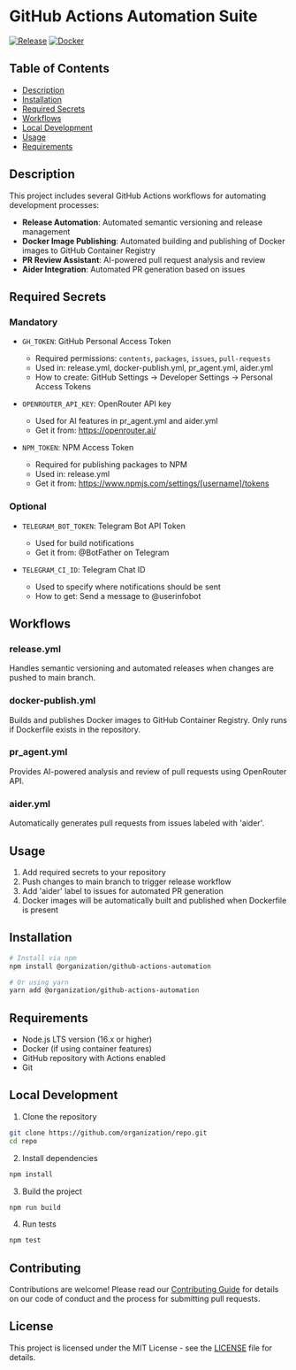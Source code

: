 # GitHub Actions Automation Suite

[![Release](https://github.com/organization/repo/actions/workflows/release.yml/badge.svg)](https://github.com/organization/repo/actions/workflows/release.yml)
[![Docker](https://github.com/organization/repo/actions/workflows/docker-publish.yml/badge.svg)](https://github.com/organization/repo/actions/workflows/docker-publish.yml)

## Table of Contents
- [Description](#description)
- [Installation](#installation)
- [Required Secrets](#required-secrets)
- [Workflows](#workflows)
- [Local Development](#local-development)
- [Usage](#usage)
- [Requirements](#requirements)

## Description
This project includes several GitHub Actions workflows for automating development processes:

- **Release Automation**: Automated semantic versioning and release management
- **Docker Image Publishing**: Automated building and publishing of Docker images to GitHub Container Registry
- **PR Review Assistant**: AI-powered pull request analysis and review
- **Aider Integration**: Automated PR generation based on issues

## Required Secrets

### Mandatory
- `GH_TOKEN`: GitHub Personal Access Token
  - Required permissions: `contents`, `packages`, `issues`, `pull-requests`
  - Used in: release.yml, docker-publish.yml, pr_agent.yml, aider.yml
  - How to create: GitHub Settings → Developer Settings → Personal Access Tokens

- `OPENROUTER_API_KEY`: OpenRouter API key
  - Used for AI features in pr_agent.yml and aider.yml
  - Get it from: https://openrouter.ai/

- `NPM_TOKEN`: NPM Access Token
  - Required for publishing packages to NPM
  - Used in: release.yml
  - Get it from: https://www.npmjs.com/settings/[username]/tokens

### Optional
- `TELEGRAM_BOT_TOKEN`: Telegram Bot API Token
  - Used for build notifications
  - Get it from: @BotFather on Telegram

- `TELEGRAM_CI_ID`: Telegram Chat ID
  - Used to specify where notifications should be sent
  - How to get: Send a message to @userinfobot

## Workflows

### release.yml
Handles semantic versioning and automated releases when changes are pushed to main branch.

### docker-publish.yml
Builds and publishes Docker images to GitHub Container Registry. Only runs if Dockerfile exists in the repository.

### pr_agent.yml
Provides AI-powered analysis and review of pull requests using OpenRouter API.

### aider.yml
Automatically generates pull requests from issues labeled with 'aider'.

## Usage

1. Add required secrets to your repository
2. Push changes to main branch to trigger release workflow
3. Add 'aider' label to issues for automated PR generation
4. Docker images will be automatically built and published when Dockerfile is present

## Installation

```bash
# Install via npm
npm install @organization/github-actions-automation

# Or using yarn
yarn add @organization/github-actions-automation
```

## Requirements
- Node.js LTS version (16.x or higher)
- Docker (if using container features)
- GitHub repository with Actions enabled
- Git

## Local Development

1. Clone the repository
```bash
git clone https://github.com/organization/repo.git
cd repo
```

2. Install dependencies
```bash
npm install
```

3. Build the project
```bash
npm run build
```

4. Run tests
```bash
npm test
```

## Contributing
Contributions are welcome! Please read our [Contributing Guide](CONTRIBUTING.md) for details on our code of conduct and the process for submitting pull requests.

## License
This project is licensed under the MIT License - see the [LICENSE](LICENSE) file for details.
